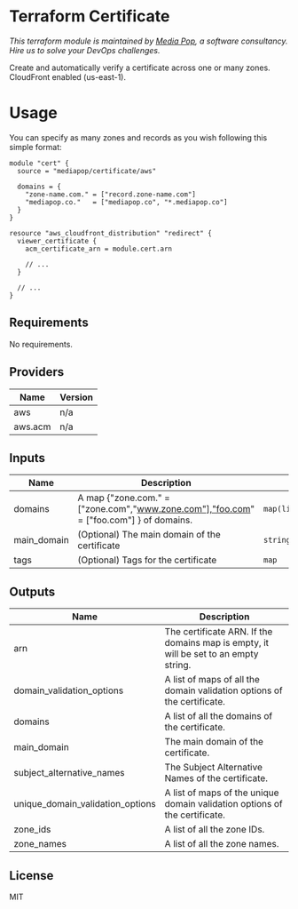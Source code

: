 # Terraform Certificate

*This terraform module is maintained by [Media Pop](https://www.mediapop.co), a software consultancy. Hire us to solve your DevOps challenges.*

Create and automatically verify a certificate across one or many zones. CloudFront enabled (us-east-1).

# Usage

You can specify as many zones and records as you wish following this simple format:

```hcl
module "cert" {
  source = "mediapop/certificate/aws"

  domains = {
    "zone-name.com." = ["record.zone-name.com"]
    "mediapop.co."   = ["mediapop.co", "*.mediapop.co"]
  }
}

resource "aws_cloudfront_distribution" "redirect" {
  viewer_certificate {
    acm_certificate_arn = module.cert.arn

    // ...
  }

  // ...
}
```

## Requirements

No requirements.

## Providers

| Name | Version |
|------|---------|
| aws | n/a |
| aws.acm | n/a |

## Inputs

| Name | Description | Type | Default | Required |
|------|-------------|------|---------|:--------:|
| domains | A map {"zone.com." = ["zone.com","www.zone.com"],"foo.com" = ["foo.com"] } of domains. | `map(list(string))` | n/a | yes |
| main\_domain | (Optional) The main domain of the certificate | `string` | `""` | no |
| tags | (Optional) Tags for the certificate | `map` | `{}` | no |

## Outputs

| Name | Description |
|------|-------------|
| arn | The certificate ARN. If the domains map is empty, it will be set to an empty string. |
| domain\_validation\_options | A list of maps of all the domain validation options of the certificate. |
| domains | A list of all the domains of the certificate. |
| main\_domain | The main domain of the certificate. |
| subject\_alternative\_names | The Subject Alternative Names of the certificate. |
| unique\_domain\_validation\_options | A list of maps of the unique domain validation options of the certificate. |
| zone\_ids | A list of all the zone IDs. |
| zone\_names | A list of all the zone names. |

## License

MIT

